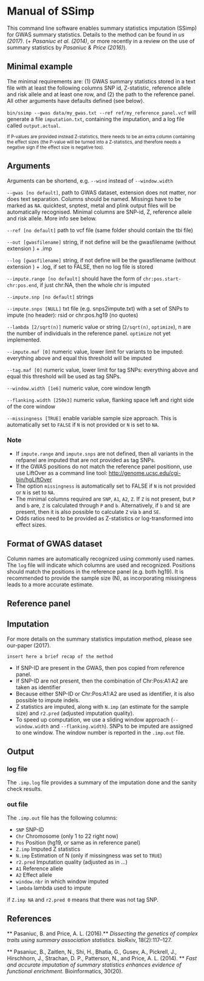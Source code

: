 [//]: ==================================
# Manual of SSimp
[//]: ==================================

This command line software enables summary statistics imputation (SSimp) for GWAS summary statistics. 
Details to the method can be found in *us (2017)*. (+ *Pasaniuc et al. (2014)*, or more recently in a review on the use of summary statistics by *Pasaniuc & Price (2016)*). 

	


## Minimal example
[//]: -------------------------------
The minimal requirements are: (1) GWAS summary statistics stored in a text file with at least the following columns SNP id, Z-statistic, reference allele and risk allele and at least one row, and (2) the path to the reference panel. All other arguments have defaults defined (see below).

`bin/ssimp --gwas data/my_gwas.txt --ref ref/my_reference_panel.vcf` will generate a file `imputation.txt`, containing the imputation, and a log file called `output.actual`.

<sup>If P-values are provided instead Z-statistics, there needs to be an extra column containing the effect sizes (the P-value will be turned into a Z-statistics, and therefore needs a negative sign if the effect size is negative too). </sup>
	

## Arguments
[//]: -------------------------------
Arguments can be shortend, e.g. `--wind` instead of `--window.width`

`--gwas [no default]`, path to GWAS dataset, extension does not matter, nor does text separation.  Columns should be named. Missings have to be marked as `NA`. quicktest, snptest, metal and plink output files will be automatically recognised. Minimal columns are SNP-id, Z, reference allele and risk allele. More info see below.

`--ref [no default]` path to vcf file (same folder should contain the tbi file)

`--out [gwasfilename]` string, if not define will be the gwasfilename (without extension ) + .imp

`--log [gwasfilename]` string, if not define will be the gwasfilename (without extension ) + .log, if set to FALSE, then no log file is stored

`--impute.range [no default]` should have the form of `chr:pos.start-chr:pos.end`, if just chr:NA, then the whole chr is imputed

`--impute.snp [no default]` strings

`--impute.snps [NULL]` txt file (e.g. snps2impute.txt) with a set of SNPs to impute (no header): rsid or chr:pos.hg19 (no quotes)

`--lambda [2/sqrt(n)]` numeric value or string (`2/sqrt(n)`, `optimize`), n are the number of individuals in the reference panel. `optimize` not yet implemented.

`--impute.maf [0]` numeric value, lower limit for variants to be imputed: everything above and equal this threshold will be imputed

`--tag.maf [0]` numeric value, lower limit for tag SNPs: everything above and equal this threshold will be used as tag SNPs. 

`--window.width [1e6]` numeric value, core window length

`--flanking.width [250e3]` numeric value, flanking space left and right side of the core window
		
`--missingness [TRUE]` enable variable sample size approach. This is automatically set to `FALSE` if `N` is not provided or `N` is set to `NA`.

### Note	
[//]: -------
- If `impute.range` and `impute.snps` are not defined, then all variants in the refpanel are imputed that are not provided as tag SNPs.
- If the GWAS positions do not match the reference panel positionn, use use LiftOver as a command line tool: http://genome.ucsc.edu/cgi-bin/hgLiftOver
- The option `missingness` is automatically set to FALSE if `N` is not provided or `N` is set to `NA`.
- The minimal columns required are `SNP`, `A1`, `A2`, `Z`. If `Z` is not present, but `P` and `b` are, `Z` is calculated through `P` and `b`. Alternatively, if `b` and `SE` are present, then it is also possible to calculate `Z` via `b` and `SE`. 
- Odds ratios need to be provided as Z-statistics or log-transformed into effect sizes.

## Format of GWAS dataset
[//]: -------------------------------
Column names are automatically recognized using commonly used names. The `log` file will indicate which columns are used and recognized. Positions should match the positions in the reference panel (e.g. both hg19). It is recommended to provide the sample size (N), as incorporating missingness leads to a more accurate estimate. 

## Reference panel
[//]: -------------------------------


## Imputation
[//]: -------------------------------
For more details on the summary statistics imputation method, please see our-paper (2017). 

`insert here a brief recap of the method`

- If SNP-ID are present in the GWAS, then pos copied from reference panel. 
- If SNP-ID are not present, then the combination of Chr:Pos:A1:A2 are taken as identifier
- Because either SNP-ID or Chr:Pos:A1:A2 are used as identifier, it is also possible to impute indels.
- Z statistics are imputed, along with `N.imp` (an estimate for the sample size) and `r2.pred` (adjusted imputation quality).
- To speed up computation, we use a sliding window approach (`--window.width` and `--flanking.width`). SNPs to be imputed are assigned to one window. The window number is reported in the `.imp.out` file. 

 
## Output
[//]: -------------------------------

### log file
[//]: -------
The `.imp.log` file provides a summary of the imputation done and the sanity check results. 

### out file
[//]: -------
The `.imp.out` file has the following columns:

- `SNP` SNP-ID
- `Chr` Chromosome (only 1 to 22 right now)
- `Pos` Position (hg19, or same as in reference panel)
- `Z.imp` Imputed Z statistics
- `N.imp` Estimation of N (only if missingness was set to `TRUE`)
- `r2.pred` Imputation quality (adjusted as in ...)
- `A1` Reference allele
- `A2` Effect allele
- `window.nbr` in which window imputed
- `lambda` lambda used to impute

if `Z.imp NA` and `r2.pred 0` means that there was not tag SNP.

## References
[//]: -------
** Pasaniuc, B. and Price, A. L. (2016).** *Dissecting the genetics of complex traits using summary association statistics.* bioRxiv, 18(2):117–127.

** Pasaniuc, B., Zaitlen, N., Shi, H., Bhatia, G., Gusev, A., Pickrell, J., Hirschhorn, J., Strachan, D. P., Patterson, N., and Price, A. L. (2014). ** *Fast and accurate imputation of summary statistics enhances evidence of functional enrichment.* Bioinformatics, 30(20).

